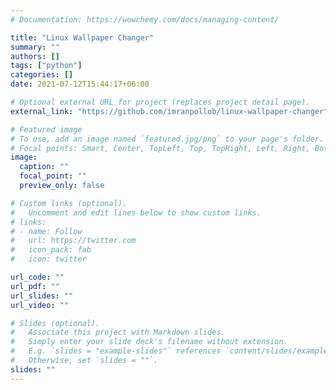 ```yaml
---
# Documentation: https://wowchemy.com/docs/managing-content/

title: "Linux Wallpaper Changer"
summary: ""
authors: []
tags: ["python"]
categories: []
date: 2021-07-12T15:44:17+06:00

# Optional external URL for project (replaces project detail page).
external_link: "https://github.com/imranpollob/linux-wallpaper-changer"

# Featured image
# To use, add an image named `featured.jpg/png` to your page's folder.
# Focal points: Smart, Center, TopLeft, Top, TopRight, Left, Right, BottomLeft, Bottom, BottomRight.
image:
  caption: ""
  focal_point: ""
  preview_only: false

# Custom links (optional).
#   Uncomment and edit lines below to show custom links.
# links:
# - name: Follow
#   url: https://twitter.com
#   icon_pack: fab
#   icon: twitter

url_code: ""
url_pdf: ""
url_slides: ""
url_video: ""

# Slides (optional).
#   Associate this project with Markdown slides.
#   Simply enter your slide deck's filename without extension.
#   E.g. `slides = "example-slides"` references `content/slides/example-slides.md`.
#   Otherwise, set `slides = ""`.
slides: ""
---
```

